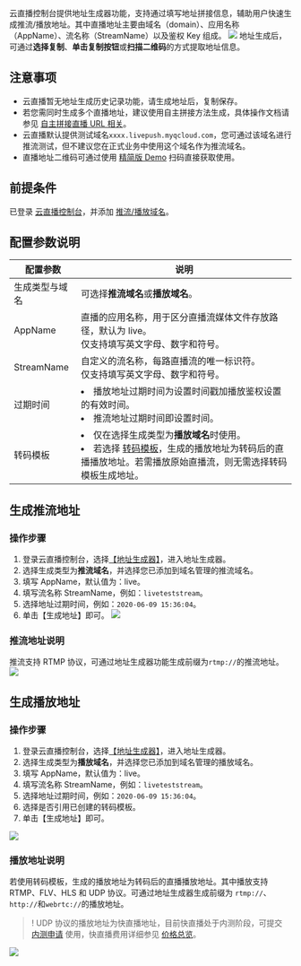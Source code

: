 云直播控制台提供地址生成器功能，支持通过填写地址拼接信息，辅助用户快速生成推流/播放地址。其中直播地址主要由域名（domain）、应用名称（AppName）、流名称（StreamName）以及鉴权 Key 组成。
![](https://main.qcloudimg.com/raw/891a0d8db4d94cd92498d0d0d3944ade.png)
地址生成后，可通过**选择复制**、**单击复制按钮**或**扫描二维码**的方式提取地址信息。


## 注意事项
- 云直播暂无地址生成历史记录功能，请生成地址后，复制保存。
- 若您需同时生成多个直播地址，建议使用自主拼接方法生成，具体操作文档请参见 [自主拼接直播 URL 相关](https://cloud.tencent.com/document/product/267/32720)。
- 云直播默认提供测试域名`xxxx.livepush.myqcloud.com`，您可通过该域名进行推流测试，但不建议您在正式业务中使用这个域名作为推流域名。
- 直播地址二维码可通过使用 [精简版 Demo](https://cloud.tencent.com/document/product/454/6555#.E7.B2.BE.E7.AE.80.E7.89.88-demo) 扫码直接获取使用。



##  前提条件
已登录 [云直播控制台](https://console.cloud.tencent.com/live/livestat)，并添加 [推流/播放域名](https://cloud.tencent.com/document/product/267/20381)。

## 配置参数说明

<table>
<thead><tr><th>配置参数</th><th>说明</th></tr></thead>
<tbody><tr>
<td>生成类型与域名</td>
<td>可选择<strong>推流域名</strong>或<strong>播放域名</strong>。</td>
</tr><tr><td>AppName</td>
<td>直播的应用名称，用于区分直播流媒体文件存放路径，默认为 live。<br>仅支持填写英文字母、数字和符号。</td>
</tr><tr><td>StreamName</td>
<td>自定义的流名称，每路直播流的唯一标识符。<br>仅支持填写英文字母、数字和符号。</td>
</tr><tr><td>过期时间</td>
<td><li>播放地址过期时间为设置时间戳加播放鉴权设置的有效时间。<li>推流地址过期时间即设置时间。</td>
</tr><tr><td>转码模板</td>
<td><li>仅在选择生成类型为<strong>播放域名</strong>时使用。<li>若选择 <a href="https://cloud.tencent.com/document/product/267/20385">转码模板</a>，生成的播放地址为转码后的直播播放地址。若需播放原始直播流，则无需选择转码模板生成地址。</td>
</tr>
</tbody></table>

<h2 id="push">生成推流地址</h2>

### 操作步骤
1. 登录云直播控制台，选择[【地址生成器】](https://console.cloud.tencent.com/live/addrgenerator/addrgenerator)，进入地址生成器。
2. 选择生成类型为**推流域名**，并选择您已添加到域名管理的推流域名。
3. 填写 AppName，默认值为：live。
4. 填写流名称 StreamName，例如：`liveteststream`。
5. 选择地址过期时间，例如：`2020-06-09 15:36:04`。
6. 单击【生成地址】即可。
![](https://main.qcloudimg.com/raw/bfe1214bbec05a521f1c0d5b95a20cee.png)

### 推流地址说明
推流支持 RTMP 协议，可通过地址生成器功能生成前缀为`rtmp://`的推流地址。
![](https://main.qcloudimg.com/raw/21b09486ff99d77706661c20fe7db3f8.png)


<h2 id="play">生成播放地址</h2>

### 操作步骤
1. 登录云直播控制台，选择[【地址生成器】](https://console.cloud.tencent.com/live/addrgenerator/addrgenerator)，进入地址生成器。
2. 选择生成类型为**播放域名**，并选择您已添加到域名管理的播放域名。
3. 填写 AppName，默认值为：live。
4. 填写流名称 StreamName，例如：`liveteststream`。
5. 选择地址过期时间，例如：`2020-06-09 15:36:04`。
6. 选择是否引用已创建的转码模板。
6. 单击【生成地址】即可。

![](https://main.qcloudimg.com/raw/72b683a48c9f7992a763961b15334a4f.png)

### 播放地址说明
若使用转码模板，生成的播放地址为转码后的直播播放地址。其中播放支持 RTMP、FLV、HLS 和 UDP 协议。可通过地址生成器生成前缀为 `rtmp://`、`http://`和`webrtc://`的播放地址。
>! UDP 协议的播放地址为快直播地址，目前快直播处于内测阶段，可提交 [内测申请](https://cloud.tencent.com/apply/p/jl4hbnbhdbf) 使用，快直播费用详细参见 [价格总览](https://cloud.tencent.com/document/product/267/52662)。

![](https://main.qcloudimg.com/raw/5fc4591c48b60654a31a6f3c9b70eef4.png)













